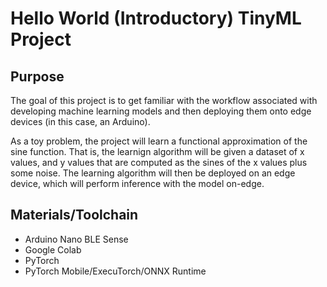 # Hello World (Introductory) TinyML Project

## Purpose
The goal of this project is to get familiar with the workflow associated with developing machine learning models and then deploying them onto edge devices (in this case, an Arduino).

As a toy problem, the project will learn a functional approximation of the sine function. That is, the learnign algorithm will be given a dataset of x values, and y values that are computed as the sines of the x values plus some noise. The learning algorithm will then be deployed on an edge device, which will perform inference with the model on-edge.

## Materials/Toolchain
- Arduino Nano BLE Sense
- Google Colab
- PyTorch
- PyTorch Mobile/ExecuTorch/ONNX Runtime
